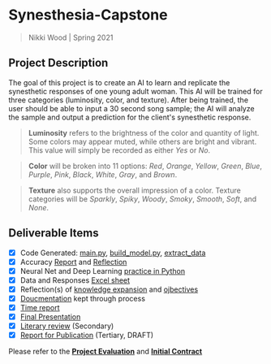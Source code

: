 # Synesthesia-Capstone
> Nikki Wood | Spring 2021

## Project Description

The goal of this project is to create an AI to learn and replicate the synesthetic responses of one young adult woman. 
This AI will be trained for three categories (luminosity, color, and texture). After being trained, the user should be able to input a 30 second song sample; 
the AI will analyze the sample and output a prediction for the client's synesthetic response.

> **Luminosity** refers to the brightness of the color and quantity of light. Some colors may appear muted, while others are bright and vibrant. This value will simply be recorded as either *Yes* or *No*.

> **Color** will be broken into 11 options: *Red*, *Orange*, *Yellow*, *Green*, *Blue*, *Purple*, *Pink*, *Black*, *White*, *Gray*, and *Brown*. 

> **Texture** also supports the overall impression of a color. Texture categories will be *Sparkly*, *Spiky*, *Woody*, *Smoky*, *Smooth*, *Soft*, and *None*.

## Deliverable Items
  - [x] Code Generated: [main.py](../SynesthesIA/src/__main__.py),  [build_model.py](../SynesthesIA/src/build_model.py), [extract_data](../SynesthesIA/src/extract_data.py)
  - [x] Accuracy [Report](https://drive.google.com/file/d/1zSFwNzc7aQ2I8wNxLzGFGn--V7_go92y/view?usp=sharing) and [Reflection](Documentation/6.%20Accuracy%20Reflection.md)
  - [x] Neural Net and Deep Learning [practice in Python](https://github.com/woodenikki/SynesthesIA/tree/main/practice)
  - [x] Data and Responses [Excel sheet](https://docs.google.com/spreadsheets/d/1HJfHXcbVR-pNbT7ZG6pJSjnzLiJLgVJDMIFB4BtXrLc/edit?usp=sharing)
  - [x] Reflection(s) of [knowledge expansion](SynesthesIA/Documentation/9.%20Project%20Evaluation.md#reflect-on-the-expansion-of-my-knowledge-and-comprehension-of-ai-deep-learning-and-neural-nets) and [ojbectives](Documentation/9.%20Project%20Evaluation.md#objective-reflections)
  - [x] [Doucmentation](https://github.com/woodenikki/SynesthesIA/tree/main/Documentation) kept through process
  - [x] [Time report](Documentation/8.%20Time%20Report.md)
  - [x] [Final Presentation](https://docs.google.com/presentation/d/1K_DkJ5v7R2aWCPY0kKZC4Zgahlbz9XpY1vBRZODq0hk/edit?usp=sharing) 
  - [x] [Literary review](https://docs.google.com/document/d/1UWc7Ig1uaU3RLGmGximw67Pj6JJ1DHLD26NWGjQ-WpA/edit?usp=sharing) (Secondary)
  - [x] [Report for Publication](https://drive.google.com/file/d/1HAAi3kjVazRF7sUtffZRCqyHexMCCmDy/view?usp=sharing) (Tertiary, DRAFT)

Please refer to the [**Project Evaluation**](Documentation/9.%20Project%20Evaluation.md) and [**Initial Contract**](Documentation/0.Contract.md)
